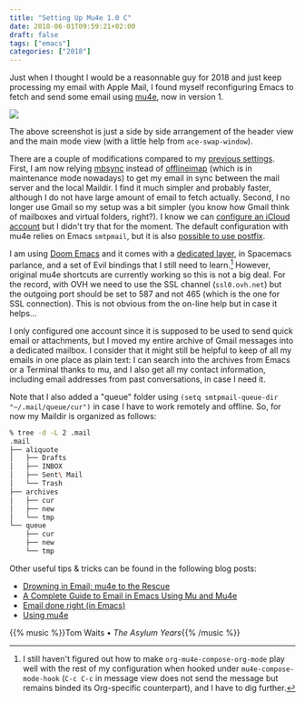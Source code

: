 ```yaml
---
title: "Setting Up Mu4e 1.0 C"
date: 2018-06-01T09:59:21+02:00
draft: false
tags: ["emacs"]
categories: ["2018"]
---
```

Just when I thought I would be a reasonnable guy for 2018 and just keep processing my email with Apple Mail, I found myself reconfiguring Emacs to fetch and send some email using [mu4e](http://www.djcbsoftware.nl/code/mu/mu4e.html), now in version 1. 

<!--more-->

![](/img/2018-06-01-11-36-01.png)

The above screenshot is just a side by side arrangement of the header view and the main mode view (with a little help from `ace-swap-window`).

There are a couple of modifications compared to my [previous settings](/post/getting-mail-with-emacs/). First, I am now relying [mbsync](http://isync.sourceforge.net) instead of [offlineimap](http://www.offlineimap.org) (which is in maintenance mode nowadays) to get my email in sync between the mail server and the local Maildir. I find it much simpler and probably faster, although I do not have large amount of email to fetch actually. Second, I no longer use Gmail so my setup was a bit simpler (you know how Gmail think of mailboxes and virtual folders, right?). I know we can [configure an iCloud account](http://irreal.org/blog/?p=6119) but I didn't try that for the moment. The default configuration with mu4e relies on Emacs `smtpmail`, but it is also [possible to use postfix](http://pragmaticemacs.com/emacs/using-postfix-instead-of-smtpmail-to-send-email-in-mu4e/).

I am using [Doom Emacs](https://github.com/hlissner/doom-emacs) and it comes with a [dedicated layer](https://github.com/hlissner/doom-emacs/tree/develop/modules/app/email), in Spacemacs parlance, and a set of Evil bindings that I still need to learn.[^1] However, original mu4e shortcuts are currently working so this is not a big deal. For the record, with OVH we need to use the SSL channel (`ssl0.ovh.net`) but the outgoing port should be set to 587 and not 465 (which is the one for SSL connection). This is not obvious from the on-line help but in case it helps...

I only configured one account since it is supposed to be used to send quick email or attachments, but I moved my entire archive of Gmail messages into a dedicated mailbox. I consider that it might still be helpful to keep of all my emails in one place as plain text: I can search into the archives from Emacs or a Terminal thanks to mu, and I also get all my contact information, including email addresses from past conversations, in case I need it. 

Note that I also added a "queue" folder using `(setq smtpmail-queue-dir "~/.mail/queue/cur")` in case I have to work remotely and offline. So, for now my Maildir is organized as follows:

```sh
% tree -d -L 2 .mail
.mail
├── aliquote
│   ├── Drafts
│   ├── INBOX
│   ├── Sent\ Mail
│   └── Trash
├── archives
│   ├── cur
│   ├── new
│   └── tmp
└── queue
    ├── cur
    ├── new
    └── tmp
```

Other useful tips & tricks can be found in the following blog posts:

- [Drowning in Email; mu4e to the Rescue](http://www.macs.hw.ac.uk/~rs46/posts/2014-01-13-mu4e-email-client.html)
- [A Complete Guide to Email in Emacs Using Mu and Mu4e](http://cachestocaches.com/2017/3/complete-guide-email-emacs-using-mu-and-/)
- [Email done right (in Emacs)](https://zmalltalker.com/linux/mu.html)
- [Using mu4e](http://www.brool.com/post/using-mu4e/)

{{% music %}}Tom Waits • *The Asylum Years*{{% /music %}}

[^1]: I still haven't figured out how to make `org-mu4e-compose-org-mode` play well with the rest of my configuration when hooked under `mu4e-compose-mode-hook` (`C-c C-c` in message view does not send the message but remains binded its Org-specific counterpart), and I have to dig further.
